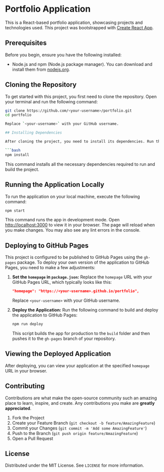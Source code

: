 
# Portfolio Application

This is a React-based portfolio application, showcasing projects and technologies used. This project was bootstrapped with [Create React App](https://github.com/facebook/create-react-app).

## Prerequisites

Before you begin, ensure you have the following installed:
- Node.js and npm (Node.js package manager). You can download and install them from [nodejs.org](https://nodejs.org/).

## Cloning the Repository

To get started with this project, you first need to clone the repository. Open your terminal and run the following command:

```bash
git clone https://github.com/<your-username>/portfolio.git
cd portfolio

Replace `<your-username>` with your GitHub username.

## Installing Dependencies

After cloning the project, you need to install its dependencies. Run the following command in the project directory:

```bash
npm install
```

This command installs all the necessary dependencies required to run and build the project.

## Running the Application Locally

To run the application on your local machine, execute the following command:

```bash
npm start
```

This command runs the app in development mode. Open [http://localhost:3000](http://localhost:3000) to view it in your browser. The page will reload when you make changes. You may also see any lint errors in the console.

## Deploying to GitHub Pages

This project is configured to be published to GitHub Pages using the `gh-pages` package. To deploy your own version of the application to GitHub Pages, you need to make a few adjustments:

1. **Set the `homepage` in `package.json`:**
   Replace the `homepage` URL with your GitHub Pages URL, which typically looks like this:
   ```json
   "homepage": "https://<your-username>.github.io/portfolio",
   ```
   Replace `<your-username>` with your GitHub username.

2. **Deploy the Application:**
   Run the following command to build and deploy the application to GitHub Pages:
   ```bash
   npm run deploy
   ```
   This script builds the app for production to the `build` folder and then pushes it to the `gh-pages` branch of your repository.

## Viewing the Deployed Application

After deploying, you can view your application at the specified `homepage` URL in your browser.

## Contributing

Contributions are what make the open-source community such an amazing place to learn, inspire, and create. Any contributions you make are **greatly appreciated**.

1. Fork the Project
2. Create your Feature Branch (`git checkout -b feature/AmazingFeature`)
3. Commit your Changes (`git commit -m 'Add some AmazingFeature'`)
4. Push to the Branch (`git push origin feature/AmazingFeature`)
5. Open a Pull Request

## License

Distributed under the MIT License. See `LICENSE` for more information.
```
